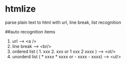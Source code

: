 htmlize
=======

parse plain text to html with url, line break, list recognition

##auto recognition items

1. url    --> &lt;a /&gt;
1. line break  --> &lt;br/&gt;
1. ordered list ( 1. xxx  2. xxx  or  1 xxx  2 xxxx ) --> &lt;ol/&gt;
1. unorderd list ( * xxxx  * xxxx or - xxxx  - xxxx)  --> &lt;ul/&gt;
